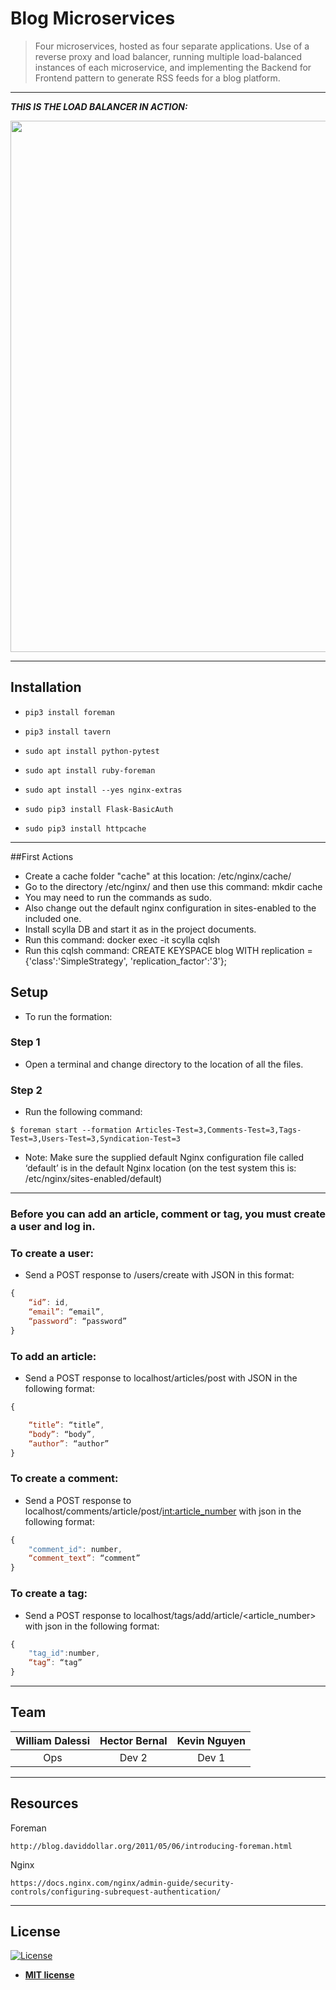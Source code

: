 
# Blog Microservices

> Four microservices, hosted as four separate applications. Use of a reverse proxy and load balancer, running multiple load-balanced instances of each microservice, and implementing the Backend for Frontend pattern to generate RSS feeds for a blog platform.

---

***THIS IS THE LOAD BALANCER IN ACTION:***

<img src="https://s3-us-west-2.amazonaws.com/s.cdpn.io/737555/load-balancer.png?raw=true" width="850">



---


## Installation

- `pip3 install foreman`

- `pip3 install tavern`

- `sudo apt install python-pytest`

- `sudo apt install ruby-foreman`

- `sudo apt install --yes nginx-extras`

- `sudo pip3 install Flask-BasicAuth`

- `sudo pip3 install httpcache`


---

##First Actions
- Create a cache folder "cache" at this location: /etc/nginx/cache/
- Go to the directory /etc/nginx/ and then use this command: mkdir cache
- You may need to run the commands as sudo.
- Also change out the default nginx configuration in sites-enabled to the included one.
- Install scylla DB and start it as in the project documents.
- Run this command: docker exec -it scylla cqlsh
- Run this cqlsh command: CREATE KEYSPACE blog WITH replication = {'class':'SimpleStrategy', 'replication_factor':'3'};



## Setup

- To run the formation:


### Step 1

- Open a terminal and change directory to the location of all the files.

### Step 2

- Run the following command:

```shell
$ foreman start --formation Articles-Test=3,Comments-Test=3,Tags-Test=3,Users-Test=3,Syndication-Test=3
```


- Note: Make sure the supplied default Nginx configuration file called ‘default’ is in the default Nginx location (on the test system this is: /etc/nginx/sites-enabled/default)


---


### Before you can add an article, comment or tag, you must create a user and log in.



### To create a user:

- Send a POST response to /users/create with JSON in this format:

```javascript
{
    “id”: id,
    “email”: “email”,
    “password”: “password”
}
```



### To add an article:

- Send a POST response to localhost/articles/post with JSON in the following format:

```javascript
{

    “title”: “title”,
    “body”: “body”,
    “author”: “author”
}
```



### To create a comment:

- Send a POST response to localhost/comments/article/post/<int:article_number> with json in the following format:

```javascript
{
    "comment_id": number,
    “comment_text”: “comment”
}
```




### To create a tag:

- Send a POST response to localhost/tags/add/article/<article_number> with json in the following format:

```javascript
{
    "tag_id":number,
    “tag”: “tag”
}
```



---

## Team

| William Dalessi | Hector Bernal | Kevin Nguyen |
| :---: |:---:| :---:|
| Ops  | Dev 2| Dev 1|

---


## Resources


Foreman

    http://blog.daviddollar.org/2011/05/06/introducing-foreman.html

Nginx

    https://docs.nginx.com/nginx/admin-guide/security-controls/configuring-subrequest-authentication/




---

## License

[![License](http://img.shields.io/:license-mit-blue.svg?style=flat-square)](http://badges.mit-license.org)

- **[MIT license](http://opensource.org/licenses/mit-license.php)**
